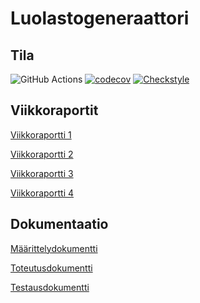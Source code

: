 # Luolastogeneraattori

## Tila

![GitHub Actions](https://github.com/amalia53/tiralabra-luolasto/workflows/Java%20CI%20with%20Gradle/badge.svg)
[![codecov](https://codecov.io/gh/amalia53/tiralabra-luolasto/branch/main/graph/badge.svg?token=c86YCY66yn)](https://codecov.io/gh/amalia53/tiralabra-luolasto)
[![Checkstyle](https://github.com/amalia53/tiralabra-luolasto/actions/workflows/checkstyle.yml/badge.svg)](https://github.com/amalia53/tiralabra-luolasto/actions/workflows/checkstyle.yml)

## Viikkoraportit

[Viikkoraportti 1](https://github.com/amalia53/tiralabra-luolasto/blob/main/dokumentaatio/viikkoraportit/viikkoraportti1.md)

[Viikkoraportti 2](https://github.com/amalia53/tiralabra-luolasto/blob/main/dokumentaatio/viikkoraportit/viikkoraportti2.md)

[Viikkoraportti 3](https://github.com/amalia53/tiralabra-luolasto/blob/main/dokumentaatio/viikkoraportit/viikkoraportti3.md)

[Viikkoraportti 4](https://github.com/amalia53/tiralabra-luolasto/blob/main/dokumentaatio/viikkoraportit/viikkoraportti4.md)

## Dokumentaatio

[Määrittelydokumentti](https://github.com/amalia53/tiralabra-luolasto/blob/main/dokumentaatio/maarittelydokumentti.md)

[Toteutusdokumentti](https://github.com/amalia53/tiralabra-luolasto/blob/main/dokumentaatio/toteutusdokumentti.md)

[Testausdokumentti](https://github.com/amalia53/tiralabra-luolasto/blob/main/dokumentaatio/testausdokumentti.md)


